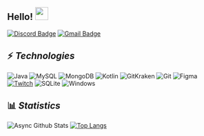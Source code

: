 


## Hello! <img src="https://raw.githubusercontent.com/aemmadi/aemmadi/master/wave.gif" width="30px">



[![Discord Badge](https://img.shields.io/badge/-Discord-000?style=for-the-badge&square&logo=Discord&logoColor=white)](Async#4280) [![Gmail Badge](https://img.shields.io/badge/-dev.asyncy@gmail.com-c14438?style=for-the-badge&square&logo=Gmail&logoColor=white&link=mailto:dev.asyncy@gmail.com)](mailto:dev.asyncy@gmail.com)

## ⚡ *Technologies*
![Java](https://img.shields.io/badge/-Java-f55442?style=for-the-badge&logo=java) ![MySQL](https://img.shields.io/badge/-MySQL-5677d1?style=for-the-badge&logo=mysql&logoColor=fff) ![MongoDB](https://img.shields.io/badge/-MongoDB-black?style=for-the-badge&logo=mongodb) ![Kotlin](https://img.shields.io/badge/-Kotlin-bd931c?style=for-the-badge&logo=kotlin) ![GitKraken](https://img.shields.io/badge/-GitKraken-12443f?style=for-the-badge&logo=gitkraken) ![Git](https://img.shields.io/badge/-Git-%23F05032?style=for-the-badge&logo=git&logoColor=%23ffffff) ![Figma](https://img.shields.io/badge/-Figma-3bbf8f?style=for-the-badge&logo=figma&logoColor=%23ffffff)  [![Twitch](https://img.shields.io/badge/-Twitch-6441A4?style=for-the-badge&logo=twitch&link=twitch.com/asyncy&logoColor=%23ffffff)](https://www.twitch.tv/asynccy) ![SQLite](https://img.shields.io/badge/-SQLite-4287f5?style=for-the-badge&logo=sqlite&logoColor=23ffffff) ![Windows](https://img.shields.io/badge/-Windows-00A4EF?style=for-the-badge&logo=windows&logoColor=23ffffff)

## 📊 ***Statistics***

![Async Github Stats](https://github-readme-stats.vercel.app/api?username=asynccc&hide_title=true&show_icons=true&theme=tokyonight) [![Top Langs](https://github-readme-stats.vercel.app/api/top-langs/?username=asynccc&custom_title=Linguagens+mais+usadas&theme=tokyonight)](https://github.com/asynccc)
